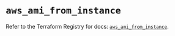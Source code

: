 # `aws_ami_from_instance`

Refer to the Terraform Registry for docs: [`aws_ami_from_instance`](https://registry.terraform.io/providers/hashicorp/aws/5.32.0/docs/resources/ami_from_instance).
